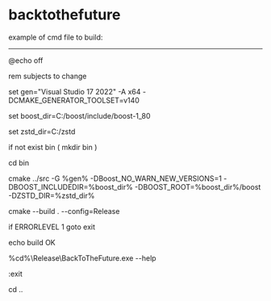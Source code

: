 # backtothefuture

example of cmd file to build:

---

@echo off

rem subjects to change

set gen="Visual Studio 17 2022" -A x64 -DCMAKE_GENERATOR_TOOLSET=v140

set boost_dir=C:/boost/include/boost-1_80

set zstd_dir=C:/zstd

if not exist bin (
   mkdir bin
)

cd bin

cmake ../src -G %gen% -DBoost_NO_WARN_NEW_VERSIONS=1 -DBOOST_INCLUDEDIR=%boost_dir% -DBOOST_ROOT=%boost_dir%/boost -DZSTD_DIR=%zstd_dir%

cmake --build . --config=Release

if ERRORLEVEL 1  goto exit

echo build OK

%cd%\Release\BackToTheFuture.exe --help

:exit

cd ..


